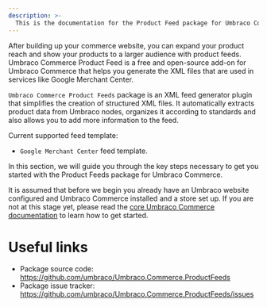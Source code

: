 ```yaml
---
description: >-
  This is the documentation for the Product Feed package for Umbraco Commerce.
---
```


After building up your commerce website, you can expand your product reach and show your products to a larger audience with product feeds. Umbraco Commerce Product Feed is a free and open-source add-on for Umbraco Commerce that helps you generate the XML files that are used in services like Google Merchant Center.

`Umbraco Commerce Product Feeds` package is an XML feed generator plugin that simplifies the creation of structured XML files. It automatically extracts product data from Umbraco nodes, organizes it according to standards and also allows you to add more information to the feed.

Current supported feed template:
- `Google Merchant Center` feed template.

In this section, we will guide you through the key steps necessary to get you started with the Product Feeds package for Umbraco Commerce.

It is assumed that before we begin you already have an Umbraco website configured and Umbraco Commerce installed and a store set up. If you are not at this stage yet, please read the [core Umbraco Commerce documentation](https://docs.umbraco.com/umbraco-commerce/) to learn how to get started.
# Useful links
- Package source code: https://github.com/umbraco/Umbraco.Commerce.ProductFeeds
- Package issue tracker: https://github.com/umbraco/Umbraco.Commerce.ProductFeeds/issues